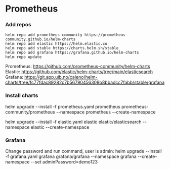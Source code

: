 # Prometheus

### Add repos

```
helm repo add prometheus-community https://prometheus-community.github.io/helm-charts
helm repo add elastic https://helm.elastic.co
helm repo add stable https://charts.helm.sh/stable
helm repo add grafana https://grafana.github.io/helm-charts
helm repo update
```

Prometheus: https://github.com/prometheus-community/helm-charts
Elastic: https://github.com/elastic/helm-charts/tree/main/elasticsearch
Grafana: https://git.app.uib.no/caleno/helm-charts/tree/fc77fdac89282c7b56790456308b8bbadcc7fabb/stable/grafana

### Install charts

helm upgrade --install -f prometheus.yaml prometheus prometheus-community/prometheus --namespace prometheus --create-namespace

helm upgrade --install -f elastic.yaml elastic elastic/elasticsearch --namespace elastic --create-namespace

### Grafana

Change password and run command, user is admin:
helm upgrade --install -f grafana.yaml grafana grafana/grafana --namespace grafana --create-namespace --set adminPassword=demo123
